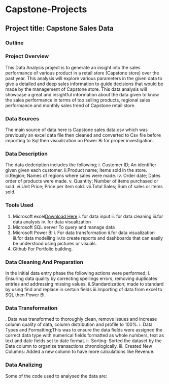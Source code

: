 # Capstone-Projects
## Project title: Capstone Sales Data
### Outline
### Project Overview
This Data Analysis project is to generate an insight into the sales performance of various product in a retail store (Capstone store) over the past year. This analysis will explore various parameters in the given data to give a detailed and deep sales information to guide decisions that would be made by the management of Capstone store. This data analysis will showcaṣe a great and insightful information about the data given to know the sales performance in terms of top selling products, regional sales performance and monthly sales trend of Capstone retail store.

### Data Sources
The main source of data here is Capstone sales data.csv which was previously an excel data file then cleaned and converted to Csv file before importing to Sql then visualization on Power Bi for proper investigation.

### Data Description
The data dedcription includes the following;
i. Customer ID; An identifier given 
   given each customer.
ii.Product name; Items sold in the     store.
iii.Region; Names of regions where     sales were made.
iv. Order date; Dates order of         products were made.
v. Quantity; Number of items           purchased or sold.
vi.Unit Price; Price per item sold.
vii.Total Sales; Sum of sales or        items sold.
### Tools Used
1. Microsoft excel[Download Here](https://www.Microsoft.com)
   i. for data input
   ii. for data cleaning
   iii.for data analysis
   iv. for data visualization
2. Microsoft SQL server
   To query and manage data
3. Microsoft Power BI
   i. For data transformation
   ii.for data visualization
   iii.for data modelling
   iv.to create reports and              dashboards that can easily be       understood using pictures or        visuals.
4.  Github
    For Portfolio building.

 ### Data Cleaning And Preparation 
In the initial data entry phase the following actions were performed;
i. Ensuring data quality by            correcting spellings errors,        removing duplicates entries and     addressing missing values.
ii.Standardization; made to            standard by using find and          replace in certain fields
iii.Importing of data from excel to     SQL then Power Bi.

### Data Transformation
. Data was transformed to thoroughly clean, remove issues and increase column quality of data, column distribution and profile to 100%.
 i. Data Types and Formatting;This was to ensure the data fields were assigned the correct data type with numerical fields formatted as whole numbers, text as text and date fields set to date format.
ii. Sorting: Sorted the dataset by the Date column to organize transactions chronologically.
iii. Created New Columns: Added a new column to have more calculations like Revenue.

### Data Analizing
Some of the code used to analysed the data are:

